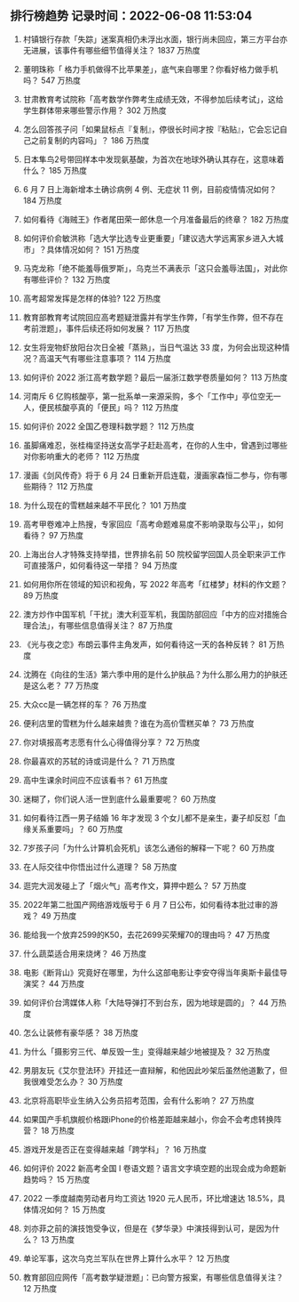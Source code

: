 
## 排行榜趋势 记录时间：2022-06-08 11:53:04
  
  1. 村镇银行存款「失踪」迷案真相仍未浮出水面，银行尚未回应，第三方平台亦无进展，该事件有哪些细节值得关注？ 1837 万热度
    
  2. 董明珠称「 格力手机做得不比苹果差」，底气来自哪里？你看好格力做手机吗？ 547 万热度
    
  3. 甘肃教育考试院称「高考数学作弊考生成绩无效，不得参加后续考试」，这给学生群体带来哪些警示作用？ 302 万热度
    
  4. 怎么回答孩子问「如果鼠标点『复制』，停很长时间才按『粘贴』，它会忘记自己之前复制的内容吗」？ 186 万热度
    
  5. 日本隼鸟2号带回样本中发现氨基酸，为首次在地球外确认其存在，这意味着什么？ 185 万热度
    
  6. 6 月 7 日上海新增本土确诊病例 4 例、无症状 11 例，目前疫情情况如何？ 184 万热度
    
  7. 如何看待《海贼王》作者尾田荣一郎休息一个月准备最后的终章？ 182 万热度
    
  8. 如何评价俞敏洪称「选大学比选专业更重要」「建议选大学远离家乡进入大城市」？具体情况如何？ 151 万热度
    
  9. 马克龙称「绝不能羞辱俄罗斯」，乌克兰不满表示「这只会羞辱法国」，对此你有哪些评价？ 132 万热度
    
  10. 高考超常发挥是怎样的体验? 122 万热度
    
  11. 教育部教育考试院回应高考题疑泄露并有学生作弊，「有学生作弊，但不存在考前泄题」，事件后续还将如何发展？ 117 万热度
    
  12. 女生将宠物虾放阳台次日全被「蒸熟」，当日气温达 33 度，为何会出现这种情况？高温天气有哪些注意事项？ 114 万热度
    
  13. 如何评价 2022 浙江高考数学题？最后一届浙江数学卷质量如何？ 113 万热度
    
  14. 河南斥 6 亿购核酸亭，第一批系单一来源采购，多个「工作中」亭位空无一人，便民核酸亭真的「便民」吗？ 112 万热度
    
  15. 如何评价 2022 全国乙卷理科数学题？ 112 万热度
    
  16. 虽脚痛难忍，张桂梅坚持送女高学子赶赴高考，在你的人生中，曾遇到过哪些对你影响重大的老师？ 112 万热度
    
  17. 漫画《剑风传奇》将于 6 月 24 日重新开启连载，漫画家森恒二参与，你有哪些期待？ 112 万热度
    
  18. 为什么现在的雪糕越来越不平民化？ 101 万热度
    
  19. 高考甲卷难冲上热搜，专家回应「高考命题难易度不影响录取与公平」，如何看待？ 97 万热度
    
  20. 上海出台人才特殊支持举措，世界排名前 50 院校留学回国人员全职来沪工作可直接落户，如何看待这一举措？ 94 万热度
    
  21. 如何用你所在领域的知识和视角，写 2022 年高考「红楼梦」材料的作文题？ 89 万热度
    
  22. 澳方炒作中国军机「干扰」澳大利亚军机，我国防部回应「中方的应对措施合理合法」，有哪些信息值得关注？ 87 万热度
    
  23. 《光与夜之恋》布朗云事件主角发声，如何看待这一天的各种反转？ 81 万热度
    
  24. 沈腾在《向往的生活》第六季中用的是什么护肤品？为什么那么用力的护肤还是这么老？ 77 万热度
    
  25. 大众cc是一辆怎样的车？ 76 万热度
    
  26. 便利店里的雪糕为什么越来越贵？谁在为高价雪糕买单？ 73 万热度
    
  27. 你对填报高考志愿有什么心得值得分享？ 72 万热度
    
  28. 你最喜欢的苏轼的诗或词是什么？ 71 万热度
    
  29. 高中生课余时间应不应该看书？ 61 万热度
    
  30. 迷糊了，你们说人活一世到底什么最重要呢？ 60 万热度
    
  31. 如何看待江西一男子结婚 16 年才发现 3 个女儿都不是亲生，妻子却反怼「血缘关系重要吗」？ 60 万热度
    
  32. 7岁孩子问「为什么计算机会死机」该怎么通俗的解释一下呢？ 60 万热度
    
  33. 在人际交往中你悟出过什么道理？ 58 万热度
    
  34. 逛完大润发碰上了「烟火气」高考作文，算押中题么？ 57 万热度
    
  35. 2022年第二批国产网络游戏版号于 6 月 7 日公布，如何看待本批过审的游戏？ 49 万热度
    
  36. 能给我一个放弃2599的K50，去花2699买荣耀70的理由吗？ 47 万热度
    
  37. 什么蔬菜适合用来烧烤？ 46 万热度
    
  38. 电影《断背山》究竟好在哪里，为什么这部电影让李安夺得当年奥斯卡最佳导演奖？ 44 万热度
    
  39. 如何评价台湾媒体人称「大陆导弹打不到台东，因为地球是圆的」？ 44 万热度
    
  40. 怎么让装修有豪华感？ 38 万热度
    
  41. 为什么「摄影穷三代、单反毁一生」变得越来越少地被提及？ 32 万热度
    
  42. 男朋友玩《艾尔登法环》开挂还一直辩解，和他因此吵架后虽然他道歉了，但我很难受怎么办？ 30 万热度
    
  43. 北京将高职毕业生纳入公务员招考范围，会有什么影响？ 27 万热度
    
  44. 如果国产手机旗舰价格跟iPhone的价格差距越来越小，你会不会考虑转换阵营？ 18 万热度
    
  45. 游戏开发是否正在变得越来越「跨学科」？ 16 万热度
    
  46. 如何评价 2022 新高考全国 Ⅰ 卷语文题？语言文字填空题的出现会成为命题新趋势吗？ 15 万热度
    
  47. 2022 一季度越南劳动者月均工资达 1920 元人民币，环比增速达 18.5%，具体情况如何？ 15 万热度
    
  48. 刘亦菲之前的演技饱受争议，但是在《梦华录》中演技得到认可，是因为什么？ 13 万热度
    
  49. 单论军事，这次乌克兰军队在世界上算什么水平？ 12 万热度
    
  50. 教育部回应网传「高考数学疑泄题」：已向警方报案，有哪些信息值得关注？ 12 万热度
    